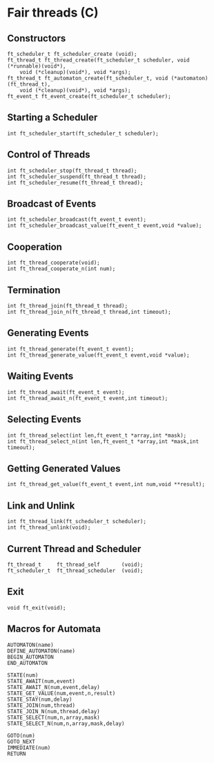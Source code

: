 # Fair threads (C)

## Constructors

```
ft_scheduler_t ft_scheduler_create (void);
ft_thread_t ft_thread_create(ft_scheduler_t scheduler, void (*runnable)(void*),
    void (*cleanup)(void*), void *args);
ft_thread_t ft_automaton_create(ft_scheduler_t, void (*automaton)(ft_thread_t),
    void (*cleanup)(void*), void *args);
ft_event_t ft_event_create(ft_scheduler_t scheduler);
```

## Starting a Scheduler

`int ft_scheduler_start(ft_scheduler_t scheduler);`

## Control of Threads
```
int ft_scheduler_stop(ft_thread_t thread);
int ft_scheduler_suspend(ft_thread_t thread);
int ft_scheduler_resume(ft_thread_t thread);
```

## Broadcast of Events
```
int ft_scheduler_broadcast(ft_event_t event);
int ft_scheduler_broadcast_value(ft_event_t event,void *value);
```

## Cooperation
```
int ft_thread_cooperate(void);
int ft_thread_cooperate_n(int num);
```

## Termination
```
int ft_thread_join(ft_thread_t thread);
int ft_thread_join_n(ft_thread_t thread,int timeout);
```

## Generating Events
```
int ft_thread_generate(ft_event_t event);
int ft_thread_generate_value(ft_event_t event,void *value);
```

## Waiting Events
```
int ft_thread_await(ft_event_t event);
int ft_thread_await_n(ft_event_t event,int timeout);
```

## Selecting Events
```
int ft_thread_select(int len,ft_event_t *array,int *mask);
int ft_thread_select_n(int len,ft_event_t *array,int *mask,int timeout);
```

## Getting Generated Values
`int ft_thread_get_value(ft_event_t event,int num,void **result);`

## Link and Unlink
```
int ft_thread_link(ft_scheduler_t scheduler);
int ft_thread_unlink(void);
```

## Current Thread and Scheduler
```
ft_thread_t     ft_thread_self       (void);
ft_scheduler_t  ft_thread_scheduler  (void);
```

## Exit
`void ft_exit(void);`

## Macros for Automata
 
```
AUTOMATON(name) 
DEFINE_AUTOMATON(name) 
BEGIN_AUTOMATON
END_AUTOMATON  

STATE(num)    
STATE_AWAIT(num,event)    
STATE_AWAIT_N(num,event,delay)
STATE_GET_VALUE(num,event,n,result) 
STATE_STAY(num,delay)               
STATE_JOIN(num,thread)              
STATE_JOIN_N(num,thread,delay)      
STATE_SELECT(num,n,array,mask)              
STATE_SELECT_N(num,n,array,mask,delay)

GOTO(num) 
GOTO_NEXT 
IMMEDIATE(num)
RETURN
```
